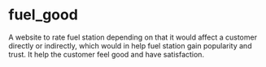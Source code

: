 # fuel_good
A website to rate fuel station depending on that it would affect a customer directly or indirectly, which would in help fuel station gain popularity and trust. It help the customer feel good and have satisfaction.
